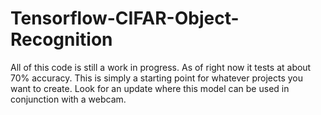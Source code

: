 # Tensorflow-CIFAR-Object-Recognition


All of this code is still a work in progress. As of right now it tests at about 70% accuracy. This is simply a starting point for whatever projects you want to create. Look for an update where this model can be used in conjunction with a webcam. 
